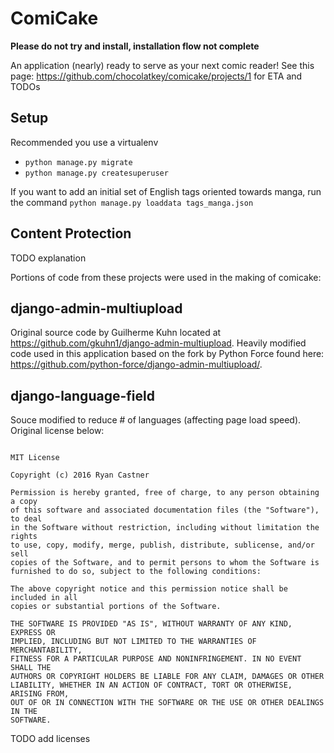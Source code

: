 # ComiCake

**Please do not try and install, installation flow not complete**

An application (nearly) ready to serve as your next comic reader!
See this page: https://github.com/chocolatkey/comicake/projects/1 for ETA and TODOs

## Setup

Recommended you use a virtualenv
- `python manage.py migrate`
- `python manage.py createsuperuser`

If you want to add an initial set of English tags oriented towards manga, run the command `python manage.py loaddata tags_manga.json`

## Content Protection

TODO explanation

Portions of code from these projects were used in the making of comicake:

## django-admin-multiupload
Original source code by Guilherme Kuhn
 located at https://github.com/gkuhn1/django-admin-multiupload. Heavily modified code used in this application based on the fork by Python Force found here: https://github.com/python-force/django-admin-multiupload/.

## django-language-field
Souce modified to reduce # of languages (affecting page load speed).
Original license below:
```

MIT License

Copyright (c) 2016 Ryan Castner

Permission is hereby granted, free of charge, to any person obtaining a copy
of this software and associated documentation files (the "Software"), to deal
in the Software without restriction, including without limitation the rights
to use, copy, modify, merge, publish, distribute, sublicense, and/or sell
copies of the Software, and to permit persons to whom the Software is
furnished to do so, subject to the following conditions:

The above copyright notice and this permission notice shall be included in all
copies or substantial portions of the Software.

THE SOFTWARE IS PROVIDED "AS IS", WITHOUT WARRANTY OF ANY KIND, EXPRESS OR
IMPLIED, INCLUDING BUT NOT LIMITED TO THE WARRANTIES OF MERCHANTABILITY,
FITNESS FOR A PARTICULAR PURPOSE AND NONINFRINGEMENT. IN NO EVENT SHALL THE
AUTHORS OR COPYRIGHT HOLDERS BE LIABLE FOR ANY CLAIM, DAMAGES OR OTHER
LIABILITY, WHETHER IN AN ACTION OF CONTRACT, TORT OR OTHERWISE, ARISING FROM,
OUT OF OR IN CONNECTION WITH THE SOFTWARE OR THE USE OR OTHER DEALINGS IN THE
SOFTWARE.
```

TODO add licenses